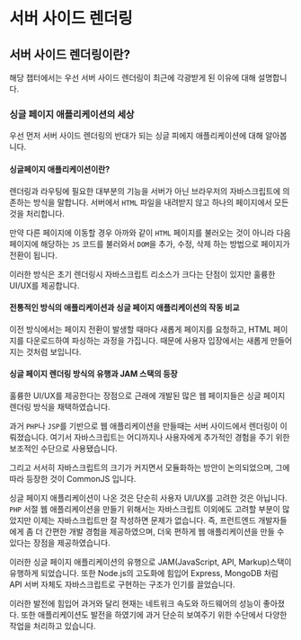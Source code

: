 # 서버 사이드 렌더링

## 서버 사이드 렌더링이란?

해당 챕터에서는 우선 서버 사이드 렌더링이 최근에 각광받게 된 이유에 대해 설명합니다.

### 싱글 페이지 애플리케이션의 세상

우선 먼저 서버 사이드 렌더링의 반대가 되는 싱글 피에지 애플리케이션에 대해 알아봅니다.

#### 싱글페이지 애플리케이션이란?

렌더링과 라우팅에 필요한 대부분의 기능을 서버가 아닌 브라우저의 자바스크립트에 의존하는 방식을 말합니다. 서버에서 `HTML` 파일을 내려받지 않고 하나의 페이지에서 모든 것을 처리합니다.

만약 다른 페이지에 이동할 경우 아까와 같이 `HTML` 페이지를 불러오는 것이 아니라 다음 페이지에 해당하는 `JS` 코드를 불러와서 `DOM`을 추가, 수정, 삭제 하는 방법으로 페이지가 전환이 됩니다.

이러한 방식은 초기 렌더링시 자바스크립트 리소스가 크다는 단점이 있지만 훌륭한 UI/UX를 제공합니다.

#### 전통적인 방식의 애플리케이션과 싱글 페이지 애플리케이션의 작동 비교

이전 방식에서는 페이지 전환이 발생할 때마다 새롭게 페이지를 요청하고, HTML 페이지를 다운로드하여 파싱하는 과정을 가집니다. 때문에 사용자 입장에서는 새롭게 만들어지는 것처럼 보입니다.

#### 싱글 페이지 렌더링 방식의 유행과 JAM 스택의 등장

훌륭한 UI/UX를 제공한다는 장점으로 근래에 개발된 많은 웹 페이지들은 싱글 페이지 렌더링 방식을 채택하였습니다.

과거 `PHP`나 `JSP`를 기반으로 웹 애플리케이션을 만들때는 서버 사이드에서 렌더링이 이뤄졌습니다. 여기서 자바스크립트는 어디까지나 사용자에게 추가적인 경험을 주기 위한 보조적인 수단으로 사용됐습니다.

그리고 서서히 자바스크립트의 크기가 커지면서 모듈화하는 방안이 논의되었으며, 그에 따라 등장한 것이 CommonJS 입니다.

싱글 페이지 애플리케이션이 나온 것은 단순히 사용자 UI/UX를 고려한 것은 아닙니다. `PHP` 서절 웹 애플리케이션을 만들기 위해서는 자바스크립트 이외에도 고려할 부분이 많았지만 이제는 자바스크립트만 잘 작성하면
문제가 없습니다. 즉, 프런트엔드 개발자들에게 좀 더 간편한 개발 경험을 제공하였으며, 더욱 편하게 웹 애플리케이션을 만들 수 있다는 장점을 제공하였습니다.

이러한 싱글 페이지 애플리케이션의 유행으로 JAM(JavaScript, API, Markup)스택이 유행하게 되었습니다. 또한 Node.js의 고도화에 힘입어 Express, MongoDB 처럼 API 서버 자체도 자바스크립트로 구현하는 구조가 인기를 끌었습니다.

이러한 발전에 힘입어 과거와 달리 현재는 네트워크 속도와 하드웨어의 성능이 좋아졌다. 또한 애플리케이션도 발전을 하였기에 과거 단순히 보여주기 위한 수단에서 다양한 작업을 처리하고 있습니다.